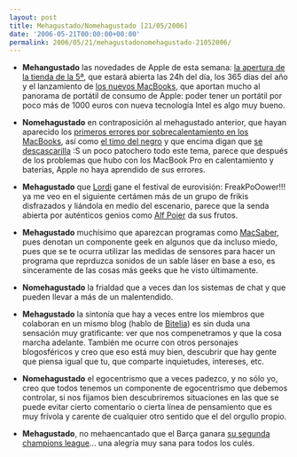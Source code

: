```yaml
---
layout: post
title: Mehagustado/Nomehagustado [21/05/2006]
date: '2006-05-21T00:00:00+00:00'
permalink: 2006/05/21/mehagustadonomehagustado-21052006/
---
```

- <span style="font-weight:bold;">Mehangustado</span> las novedades de Apple de esta semana: <a href="http://resistancefutile.blogspot.com/2006/05/apple-store-de-la-5-al-descubierto.html">la apertura de la tienda de la 5ª</a>, que estará abierta las 24h del día, los 365 días del año y el lanzamiento de <a href="http://resistancefutile.blogspot.com/2006/05/nuevos-macbook.html">los nuevos MacBooks</a>, que aportan mucho al panorama de portátil de consumo de Apple: poder tener un portátil por poco más de 1000 euros con nueva tecnología Intel es algo muy bueno.

- <span style="font-weight:bold;">Nomehagustado</span> en contraposición al mehagustado anterior, que hayan aparecido los <a href="http://digg.com/apple/Macbooks_overheat%2C_have_bad_thermal_paste_applied_like_in_Macbook_Pro">primeros errores por sobrecalentamiento en los MacBooks</a>, así como <a href="http://resistancefutile.blogspot.com/2006/05/el-timo-del-negro.html">el timo del negro</a> y que encima digan que <a href="http://www.alt1040.com/archivo/2006/05/18/las-macbook-se-pelan/">se descascarilla</a> :S un poco patochero todo este tema, parece que después de los problemas que hubo con los MacBook Pro en calentamiento y baterías, Apple no haya aprendido de sus errores.

- <span style="font-weight:bold;">Mehagustado</span> que <a href="http://www.lordi.org/">Lordi</a> gane el festival de eurovisión: FreakPoOower!!! ya me veo en el siguiente certámen más de un grupo de frikis disfrazados y liándola en medio del escenario, parece que la senda abierta por auténticos genios como <a href="http://www.alfpoier.at/site/songcontest.htm">Alf Poier</a> da sus frutos.

- <span style="font-weight:bold;">Mehagustado</span> muchísimo que aparezcan programas como <a href="http://resistancefutile.blogspot.com/2006/05/macsaber-use-mac-luke.html">MacSaber</a>, pues denotan un componente geek en algunos que da incluso miedo, pues que se te ocurra utilizar las medidas de sensores para hacer un programa que reprduzca sonidos de un sable láser en base a eso, es sinceramente de las cosas más geeks que he visto últimamente.

- <span style="font-weight:bold;">Nomehagustado</span> la frialdad que a veces dan los sistemas de chat y que pueden llevar a más de un malentendido.

- <span style="font-weight:bold;">Mehagustado</span> la sintonía que hay a veces entre los miembros que colaboran en un mismo blog (hablo de <a href="http://bitelia.com">Bitelia</a>) es sin duda una sensación muy gratificante: ver que nos compenetramos y que la cosa marcha adelante. También me ocurre con otros personajes blogosféricos y creo que eso está muy bien, descubrir que hay gente que piensa igual que tu, que comparte inquietudes, intereses, etc.

- <span style="font-weight:bold;">Nomehagustado</span> el egocentrismo que a veces padezco, y no sólo yo, creo que todos tenemos un componente de egocentrismo que debemos controlar, si nos fijamos bien descubriremos situaciones en las que se puede evitar cierto comentario o cierta línea de pensamiento que es muy frívola y carente de cualquier otro sentido que el del orgullo propio.

- <span style="font-weight:bold;">Mehagustado</span>, no mehaencantado que el Barça ganara <a href="http://resistancefutile.blogspot.com/2006/05/champions.html">su segunda champions league</a>... una alegría muy sana para todos los culés.
